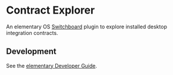 # Contract Explorer

An elementary OS [Switchboard](https://github.com/elementary/switchboard) plugin to explore installed desktop integration contracts.

## Development

See the [elementary Developer Guide](https://elementary.io/docs/code/getting-started).
